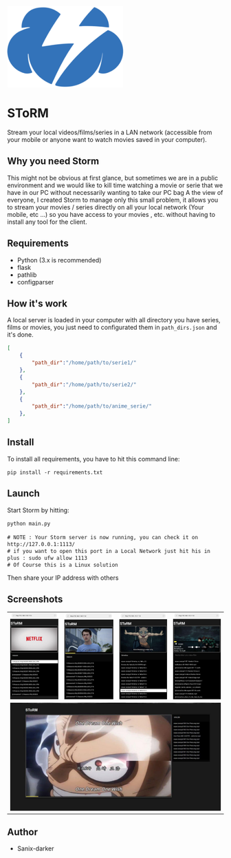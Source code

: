 <img src="./images/logo.png" width="270"/>

# SToRM

Stream your local videos/films/series in a LAN network (accessible from your mobile or anyone want to watch movies saved in your computer).

## Why you need Storm

This might not be obvious at first glance, but sometimes we are in a public environment and we would like to kill time watching a movie or serie that we have in our PC without necessarily wanting to take our PC bag A the view of everyone, I created Storm to manage only this small problem, it allows you to stream your movies / series directly on all your local network (Your mobile, etc ...) so you have access to your movies , etc. without having to install any tool for the client.

## Requirements

- Python (3.x is recommended)
- flask
- pathlib
- configparser

## How it's work

A local server is loaded in your computer with all directory you have series, films or movies,
you just need to configurated them in `path_dirs.json` and it's done.
```json
[
    {
        "path_dir":"/home/path/to/serie1/"
    },
    {
        "path_dir":"/home/path/to/serie2/"
    },
    {
        "path_dir":"/home/path/to/anime_serie/"
    },
]
```

## Install

To install all requirements, you have to hit this command line:
```shell
pip install -r requirements.txt
```

## Launch

Start Storm by hitting:

```shell
python main.py

# NOTE : Your Storm server is now running, you can check it on  http://127.0.0.1:1113/
# if you want to open this port in a Local Network just hit his in plus : sudo ufw allow 1113
# Of Course this is a Linux solution

```

Then share your IP address with others

## Screenshots

<table>
    <tr>
        <td>
            <img src="./images/img1.jpg">
        </td>
        <td>
            <img src="./images/img2.jpg">
        </td>
        <td>
            <img src="./images/img3.jpg">
        </td>
        <td>
            <img src="./images/img4.jpg">
        </td>
    </tr>
    <tr>
        <td colspan="4">
            <img src="./images/img0.jpg">
        </td>
    </tr>
</table>

## Author

- Sanix-darker